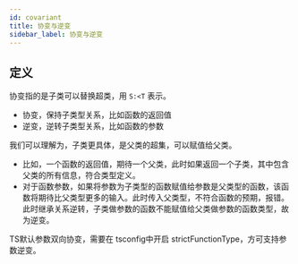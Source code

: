 ```yaml
---
id: covariant
title: 协变与逆变
sidebar_label: 协变与逆变
---
```


## 定义
协变指的是子类可以替换超类，用 `S:<T` 表示。  
* 协变，保持子类型关系，比如函数的返回值  
* 逆变，逆转子类型关系，比如函数的参数  

我们可以理解为，子类更具体，是父类的超集，可以赋值给父类。  
* 比如，一个函数的返回值，期待一个父类，此时如果返回一个子类，其中包含父类的所有信息，符合类型定义。
* 对于函数参数，如果将参数为子类型的函数赋值给参数是父类型的函数，该函数将期待比父类型更多的输入。此时传入父类型，不符合函数的预期，报错。此时继承关系逆转，子类做参数的函数不能赋值给父类做参数的函数类型，故为逆变。


TS默认参数双向协变，需要在 tsconfig中开启 strictFunctionType，方可支持参数逆变。




